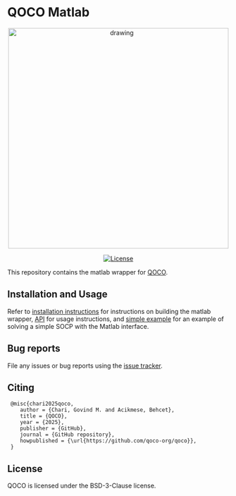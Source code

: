 # QOCO Matlab

<p align="center">
  <img src="https://github.com/user-attachments/assets/7bd44fa7-d198-4739-bb79-a5c15e04a8de" alt="drawing" width="500"/>
</p>

<p align="center">
  <a href="https://opensource.org/licenses/BSD-3-Clause"><img src="https://img.shields.io/badge/License-BSD_3--Clause-blue.svg" alt="License" /></a>
</p>

This repository contains the matlab wrapper for [QOCO](https://github.com/qoco-org/qoco).

## Installation and Usage

Refer to [installation instructions](https://qoco-org.github.io/qoco/install/matlab.html) for instructions on building the matlab wrapper, [API](https://qoco-org.github.io/qoco/api/matlab.html#matlab-interface) for usage instructions, and [simple example](https://qoco-org.github.io/qoco/examples/simple_example.html#simple-example) for an example of solving a simple SOCP with the Matlab interface.

## Bug reports

File any issues or bug reports using the [issue tracker](https://github.com/qoco-org/qoco-matlab/issues).

## Citing

```
 @misc{chari2025qoco,
    author = {Chari, Govind M. and Acikmese, Behcet},
    title = {QOCO},
    year = {2025},
    publisher = {GitHub},
    journal = {GitHub repository},
    howpublished = {\url{https://github.com/qoco-org/qoco}},
 }
```

## License

QOCO is licensed under the BSD-3-Clause license.

